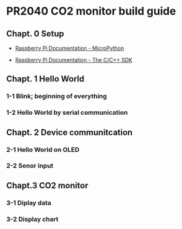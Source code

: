 # PR2040 CO2 monitor build guide

## Chapt. 0 Setup

-  [Raspberry Pi Documentation - MicroPython](https://www.raspberrypi.com/documentation/microcontrollers/micropython.html)

- [Raspberry Pi Documentation - The C/C++ SDK](https://www.raspberrypi.com/documentation/microcontrollers/c_sdk.html)

## Chapt. 1 Hello World

### 1-1 Blink; beginning of everything

### 1-2 Hello World by serial communication

## Chapt. 2 Device communitcation

### 2-1 Hello World on OLED

### 2-2 Senor input

## Chapt.3 CO2 monitor

### 3-1 Diplay data

### 3-2 Display chart
